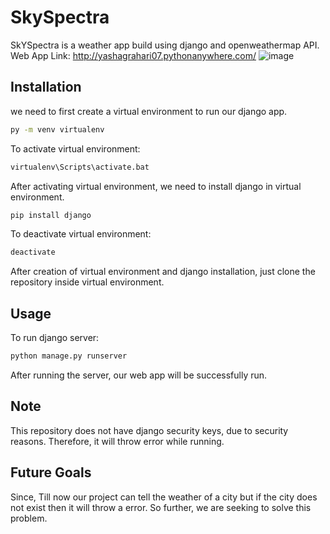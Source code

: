 # SkySpectra

SkYSpectra is a weather app build using django and openweathermap API.
Web App Link: http://yashagrahari07.pythonanywhere.com/
![image](https://user-images.githubusercontent.com/92152225/215326207-b2a494f3-8871-4817-a7bf-50c4d5a77f18.png)

## Installation
we need to first create a virtual environment to run our django app.

```bash
py -m venv virtualenv
```
To activate virtual environment:
```bash
virtualenv\Scripts\activate.bat
```
After activating virtual environment, we need to install django in virtual environment.
```bash
pip install django
```
To deactivate virtual environment:
```bash
deactivate
```
After creation of virtual environment and django installation, just clone the repository inside virtual environment. 

## Usage
To run django server:
```bash
python manage.py runserver
```
After running the server, our web app will be successfully run.

## Note
This repository does not have django security keys, due to security reasons.
Therefore, it will throw error while running.

## Future Goals
Since, Till now our project can tell the weather of a city but if the city does not exist then it will throw a error.
So further, we are seeking to solve this problem.
